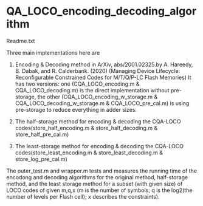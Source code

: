 # QA_LOCO_encoding_decoding_algorithm

Readme.txt

Three main implementations here are

1. Encoding & Decoding method in ArXiv, abs/2001.02325.by A. Hareedy, B. Dabak, and R. Calderbank. (2020) (Managing Device Lifecycle: Reconfigurable Constrained Codes for M/T/Q/P-LC Flash Memories) It has two versions: one (CQA_LOCO_encoding.m & CQA_LOCO_decoding.m) is the direct implementation without pre-storage, the other (CQA_LOCO_encoding_w_storage.m & CQA_LOCO_decoding_w_storage.m & CQA_LOCO_pre_cal.m) is using pre-storage to reduce everything in adder sizes.

2. The half-storage method for encoding & decoding the CQA-LOCO codes(store_half_encoding.m & store_half_decoding.m & store_half_pre_cal.m)

3. The least-storage method for encoding & decoding the CQA-LOCO codes(store_least_encoding.m & store_least_decoding.m & store_log_pre_cal.m)

The outer_test.m and wrapper.m tests and measures the running time of the encodong and decoding algorithms for the original method, half-storage method, and the least storage method for a subset (with given size) of LOCO codes of given m,q,x (m is the number of symbols; q is the log2(the number of levels per Flash cell); x describes the constraints).





